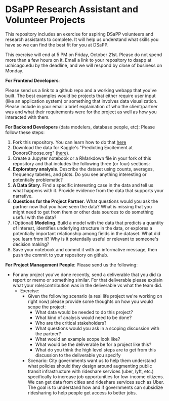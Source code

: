 # DSaPP Research Assistant and Volunteer Projects
This repository includes an exercise for aspiring DSaPP volunteers and research assistants to complete. It will help us understand what skills you have so we can find the best fit for you at DSaPP.

This exercise will end at 5 PM on Friday, October 21st. Please do not spend more than a few hours on it. Email a link to your repository to dsapp at uchicago.edu by the deadline, and we will respond by close of business on Monday.


**For Frontend Developers**: 

Please send us a link to a github repo and a working webapp that you've built. The best examples would be projects that either require user input (like an application system) or something that involves data visualization. Please include in your email a brief explaination of who the client/partner was and what their requirements were for the project as well as how you interacted with them.


**For Backend Developers** (data modelers, database people, etc): 
Please follow these steps:

1. Fork this repository. You can learn how to do that [here](https://help.github.com/articles/fork-a-repo/)
2. Download the data for Kaggle's "Predicting Excitement at DonorsChoose.org" ([here](https://www.kaggle.com/c/kdd-cup-2014-predicting-excitement-at-donors-choose/data)).
3. Create a Jupyter notebook or a RMarkdown file in your fork of this repository and that includes the following three (or four) sections:
  1. **Exploratory analysis**. Describe the dataset using counts, averages, frequency tabeles, and plots. Do you see anything interesting or potentially problematic?
  2. **A Data Story**. Find a specific interesting case in the data and tell us what happens with it. Provide evidence from the data that supports your narrative.
  3. **Questions for the Project Partner**. What questions would you ask the partner now that you have seen the data? What is missing that you might need to get from them or other data sources to do something useful with the data?
  4. (Optional) **Modeling**. Build a model with the data that predicts a quantity of interest, identifies underlying structure in the data, or explores a potentially important relationship among fields in the dataset. What did you learn from it? Why is it potentially useful or relevant to someone's decision making?
  5. Save your notebook and commit it with an informative message, then push the commit to your repository on github.


**For Project Management People**: 
Please send us the following:
* For any project you’ve done recently, send a deliverable that you did (a report or memo or something similar. For that deliverable please explain what your role/contribution was in the deliverable vs what the team did.
  * Exercise: 
    * Given the following scenario (a real life project we're working on right now)  please provide some thoughts on how you would scope the project: 
      * What data would be needed to do this project?
      * What kind of analysis would need to be done? 
      * Who are the critical stakeholders? 
      * What questions would you ask in a scoping discussion with the partner?
      * What would an example scope look like?
      * What would be the deliverable be for a project like this? 
      * What do you think the high level steps are to get from this discussion to the deliverable you specify
    * Scenario: City governments want us to help them understand what policies should they design around augmenting public transit infrastructure with rideshare services (uber, lyft, etc.) specifically to increase job opportunities for low-income citizens. We can get data from cities and rideshare services such as Uber. The goal is to understand how and if governments can subsidize ridesharing to help people get access to better jobs.
